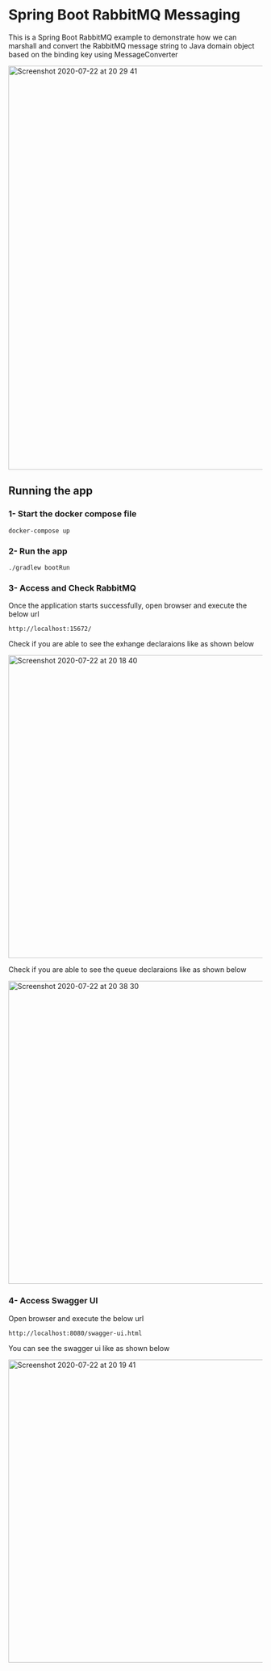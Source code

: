 # Spring Boot RabbitMQ Messaging

This is a Spring Boot RabbitMQ example to demonstrate how we can marshall and convert the RabbitMQ message string to Java domain object based on the binding key using MessageConverter

<img width="800" alt="Screenshot 2020-07-22 at 20 29 41" src="https://user-images.githubusercontent.com/6831336/88214471-8f359d80-cc5a-11ea-84a9-74e69fa7d5c2.png">

## Running the app

### 1- Start the docker compose file
```
docker-compose up
```
### 2- Run the app

```
./gradlew bootRun
```

### 3- Access and Check RabbitMQ

Once the application starts successfully, open browser and execute the below url

```
http://localhost:15672/
```

Check if you are able to see the exhange declaraions like as shown below

<img width="600" alt="Screenshot 2020-07-22 at 20 18 40" src="https://user-images.githubusercontent.com/6831336/88215582-2b13d900-cc5c-11ea-9ae4-3797982d6444.png">

Check if you are able to see the queue declaraions like as shown below

<img width="600" alt="Screenshot 2020-07-22 at 20 38 30" src="https://user-images.githubusercontent.com/6831336/88215080-6bbf2280-cc5b-11ea-84f2-4dbed46b857e.png">


### 4- Access Swagger UI

Open browser and execute the below url
```
http://localhost:8080/swagger-ui.html
```
You can see the swagger ui like as shown below

<img width="600" alt="Screenshot 2020-07-22 at 20 19 41" src="https://user-images.githubusercontent.com/6831336/88214495-95c41500-cc5a-11ea-88de-041911acfabf.png">
